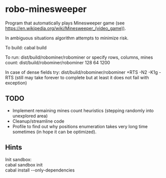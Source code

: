 robo-minesweeper
================

Program that automatically plays Minesweeper game
(see https://en.wikipedia.org/wiki/Minesweeper_(video_game)).

In ambiguous situations algorithm attempts to minimize risk.

To build:
  cabal build

To run:
   dist/build/robominer/robominer
or specify rows, columns, mines count:
  dist/build/robominer/robominer 128 64 1200

In case of dense fields try:
  dist/build/robominer/robominer +RTS -N2 -K1g -RTS
(still may take forever to complete but at least it does not fail with exception)

TODO
----

* Implement remaining mines count heuristics (stepping randomly into unexplored area) 
* Cleanup/streamline code
* Profile to find out why positions enumeration takes very long time sometimes (in hope it can be optimized).
  
Hints
-----
  
Init sandbox:  
  cabal sandbox init  
  cabal install --only-dependencies   
  
